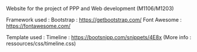 Website for the project of PPP and Web development (M1106/M1203)

Framework used :
    Bootstrap : https://getbootstrap.com/
    Font Awesome : https://fontawesome.com/

Template used :
    Timeline : https://bootsnipp.com/snippets/4E8x (More info : ressources/css/timeline.css)